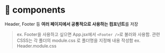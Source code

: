 # 📁 components

Header, Footer 등 **여러 페이지에서 공통적으로 사용하는 컴포넌트**를 저장

> ex. Footer을 사용하고 싶으면 App.jsx에서 `<Footer />`로 불러와 사용함.
> 관련 CSSS는 각 폴더의 module.css 로 폴더명을 지정해 내용 작성함 ex. Header.module.css